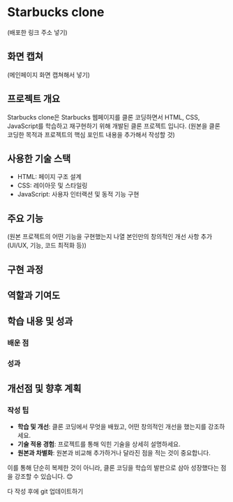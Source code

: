 # Starbucks clone

(배포한 링크 주소 넣기)

## 화면 캡쳐

(메인페이지 화면 캡쳐해서 넣기)

## 프로젝트 개요

Starbucks clone은 Starbucks 웹페이지를 클론 코딩하면서 HTML, CSS, JavaScript를 학습하고 재구현하기 위해 개발된 클론 프로젝트 입니다.
(원본을 클론 코딩한 목적과 프로젝트의 핵심 포인트 내용을 추가해서 작성할 것)

## 사용한 기술 스택

- HTML: 페이지 구조 설계
- CSS: 레이아웃 및 스타일링
- JavaScript: 사용자 인터랙션 및 동적 기능 구현

## 주요 기능

(원본 프로젝트의 어떤 기능을 구현했는지 나열
본인만의 창의적인 개선 사항 추가 (UI/UX, 기능, 코드 최적화 등))

## 구현 과정

## 역할과 기여도

## 학습 내용 및 성과

### 배운 점

### 성과

## 개선점 및 향후 계획

### **작성 팁**

- **학습 및 개선**: 클론 코딩에서 무엇을 배웠고, 어떤 창의적인 개선을 했는지를 강조하세요.
- **기술 적용 경험**: 프로젝트를 통해 익힌 기술을 상세히 설명하세요.
- **원본과 차별화**: 원본과 비교해 추가하거나 달라진 점을 적는 것이 중요합니다.

이를 통해 단순히 복제한 것이 아니라, 클론 코딩을 학습의 발판으로 삼아 성장했다는 점을 강조할 수 있습니다. 😊

다 작성 후에 git 업데이트하기
